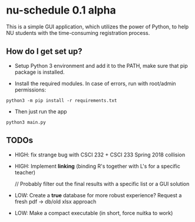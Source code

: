 # nu-schedule 0.1 alpha #

This is a simple GUI application, which utilizes the power of Python, to help NU students with the time-consuming registration process.

## How do I get set up? ##

* Setup Python 3 environment and add it to the PATH, make sure that pip package is installed.

* Install the required modules. In case of errors, run with root/admin permissions:
```
python3 -m pip install -r requirements.txt
```

* Then just run the app
```
python3 main.py
```

## TODOs ##

* HIGH: fix strange bug with CSCI 232 + CSCI 233 Spring 2018 collision

* HIGH: Implement __linking__ (binding R's together with L's for a specific teacher) 

	// Probably filter out the final results with a specific list or a GUI solution

* LOW: Create a __true__ database for more robust experience? Request a fresh pdf -> db/old xlsx approach
	 
* LOW: Make a compact executable (in short, force nuitka to work)
